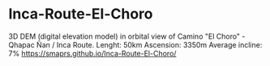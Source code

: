 # Inca-Route-El-Choro
3D DEM (digital elevation model) in orbital view of Camino "El Choro" - Qhapac Ñan / Inca Route.
Lenght: 50km
Ascension: 3350m
Average incline: 7%
https://smaprs.github.io/Inca-Route-El-Choro/
